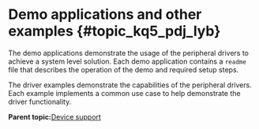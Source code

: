 # Demo applications and other examples {#topic_kq5_pdj_lyb}

The demo applications demonstrate the usage of the peripheral drivers to achieve a system level solution. Each demo application contains a `readme` file that describes the operation of the demo and required setup steps.

The driver examples demonstrate the capabilities of the peripheral drivers. Each example implements a common use case to help demonstrate the driver functionality.

**Parent topic:**[Device support](../topics/device_support.md)

